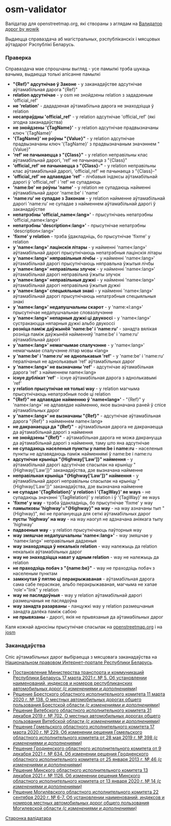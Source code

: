 # osm-validator

Валідатар для openstreetmap.org, які створаны з аглядам на [Валидатор дорог by wowik](http://wowik.byethost7.com/routes/by)

Выдаецца справаздача аб магістральных, рэспубліканскіх і мясцовых аўтадарог Рэспублікі Беларусь.


### Праверка

Справаздача мае спрошчаны выгляд - усе памылкі трэба шукаць вачыма, выдаецца толькі апісанне памылкі

* **"{Ref}" адсутнічае ў Законе** - у заканадаўстве адсутнічае аўтамабільная дарога "{Ref}"
* **relation адсутнічае** - у osm не знойдзены relation з зададзеным 'official_ref'
* **не 'relation'** - дададзеная аўтамабільна дарога не знаходзіцца ў relation
* **несапраўдны 'official_ref'** - у relation адсутнічае 'official_ref' (які згодна заканадаўства)
* **не знойдзены '{TagName}'** - у relation адсутнічае прадвызначаны ключ '{TagName}'
* **'{TagName}' не роўны "{Value}"** - у relation адсутнічае прадвызначаны ключ '{TagName}' з прадвызначаным значэннем "{Value}"
* **'ref' не пачынаецца з "{Class}"** - у relation неправільны клас аўтамабільнай дарогі, 'ref' не пачынаеца з "{Class}"
* **'official_ref' не пачынаецца з "{Class}-"** - у relation неправільны клас аўтамабільнай дарогі, 'official_ref' не пачынаеца з "{Class}-"
* **'official_ref' не адпавядае 'ref'** - лічбавыя індэксы аўтамабільнай дарогі ў 'official_ref' і 'ref' не супадаюць
* **'name:be' не роўны 'name'** - у relation не супадаюць найменні аўтамабільнай дарог 'name:be' і 'name'
* **'name:ru' не супадае з Законам** - у relation найменне аўтамабільнай дарогі 'name:ru' не супадае з найменнем аўтамабільнай дарогі ў заканадаўстве
* **непатрэбны 'official_name«:lang»'** - прысутнічаеь непатрэбны 'official_name«:lang»'
* **непатрэбны 'description«:lang»'** - прысутнічае непатрэбны 'description«:lang»'
* **'fixme' у relation** - трэба ўдакладніць, бо прысутнічае 'fixme' у relation
* **у 'name«:lang»' лацінскія літары** - у найменні 'name«:lang»' аўтамабільнай дарогі прысутнічаюць непатрэбныя лацінскія літары
* **у 'name«:lang»' няправільныя лічбы** - у найменні 'name«:lang»' аўтамабільнай дарогі прысутнічаюць няправльна ўжытыя лічбы
* **у 'name«:lang»' неправільны злучок** - у найменні 'name«:lang»' аўтамабільнай дарогі неправільна ўжыты злучок
* **у 'name«:lang»' неправільныя дужкі** - у найменні 'name«:lang»' аўтамабільнай дарогі неправільна ўжытыя дужкі
* **у 'name«:lang»' спецыяльныя знакі** - у найменні 'name«:lang»' аўтамабільнай дарогі прысутнічаюць непатрэбныя спецыяльныя знакі
* **у 'name«:lang»' недапушчальны скарот** - у 'name:«l:ang»' прысутнічае недапушчальнае словазлучэнне
* **у 'name«:lang»' непарныя дужкі ці двукоссі** - у 'name«:lang»' сустракаюцца няпарныя дужкі альбо двукоссі
* **розніца паміж даўжынёй 'name:be' і 'name:ru'** - занадта вялікая розніца паміж даўжынёй найменняў 'name:be' і 'name:ru' аўтамабільнай дарогі
* **у 'name«:lang»' немагчымае спалучэнне** - у 'name«:lang»' немагчымае спалучэнне літар мовы «lang»
* **у 'name:be' і 'name:ru' не аднолькавыя 'ref'** - у 'name:be' і 'name:ru' пералічаныя не аднолькавыя 'ref' аўтамабільных дарог
* **у 'name«:lang»' не вызначаны 'ref'** - адсутнічае аўтамабільная дарога 'ref' з найменнем name«:lang»
* **існуе дублікат 'ref'** - існуе аўтамабільная дарога з аднолькавымі 'ref'
* **у relation прысутнічае ня толькі way** - у relation магчыма прысутнічаюць непатрэбныя node ці relation
* **"{Ref}" не адпавядае найменню ў 'name«lang»'** - "{Ref}" у 'name«:lang»' не адпавядае найменню, якое вызначана раней ў спісе аўтамабільных дарог
* **у 'name«:lang»' не вызначаны "{Ref}"** - адсутнічае аўтамабільная дарога "{Ref}" з найменнем name«:lang»
* **не дакранаецца да "{Ref}"** - аўтамабільная дарога не дакранаецца да аўтамабільнай дарогі з наймення
* **не знойдзены "{Ref}"** - аўтамабільная дарога не можа дакрануцца да аўтамабільнай дарогі з наймення, таму што яна адсутнічае
* **не супадаюць населеныя пункты у name:be і name:ru** - населеныя пункты не адпавядаюць паміж найменнямі ў name:be і name:ru
* **адсутнічае крыніца "{Highway['Law']}" наймення** - у аўтамабільнай дарогі адсутнічае спасылак на крыніцу "{Highway['Law']}" заканадаўства, дзе вызначана найменне
* **неправільная крыніца "{Highway['Law']}" наймення** - у аўтамабільнай дарогі неправільны спасылак на крыніцу "{Highway['Law']}" заканадаўства, дзе вызначана найменне
* **не супадае '{TagRelation}' у relation і '{TagWay}' яе ways** - не супадаюць значэнні '{TagRelation}' у relation і ў '{TagWay}' яе ways
* **'fixme' у way** - трэба ўдакладніць, бо прысутнічае 'fixme' у way
* **памылковы 'highway'="{Highway}" на way** - на way азначаны тып "{Highway}", які не прапануецца для сеткі аўтамабільных дарог
* **пусты 'highway' на way** - на way наогул не адзначана аніякага тыпу 'highway'
* **падвоеныя way** - у relation прысутнічаюць паўторныя way
* **way змяшчае недапушчальны 'name«:lang»'** - way змяшчае у 'name«:lang»' неправільныя дадзеныя
* **way знаходзяцца ў некалькіх relation** - way належыць да relation некалькіх аўтамабільных дарог
* **way не знаходзіцца нават у адным relation** - way не належыць да relation
* **не праходзіць побач з "{name:be}"** - way не праходзіць побач з населеным пунктам
* **замкнутая ў пятлю ці перакрыжаваная** - аўтамабільная дарога сама сабе перасякае, альбо перакрыжаваная, магчыма не хапае 'role'="link" у relation
* **way не паслядоўныя** - way у relation аўтамабільнай дарогі размешчаныя не паслядоўна
* **way занадта разарваны** - ланцужкі way у relation размешчаныя занадта далёка паміж сабою
* **не прывязаны** - дарогі, якія не прывязаныя да аўтамабільных дарог


Каля кожнай адносіны прысутнічае спасылак на [openstreetmap.org](https://openstreetmap.org/) і на [josm](https://josm.openstreetmap.de/)


### Заканадаўства

Спіс аўтамабільных дарог выбіраецца з мясцовага заканадаўства на [Национальном правовом Интернет-портале Республики Беларусь](https://pravo.by/).

* [Постановление Министерства транспорта и коммуникаций Республики Беларусь 17 марта 2021 г. № 5. Об установлении наименований, индексов и номеров республиканских автомобильных дорог _(с изменениями и дополнениями)_](https://pravo.by/document/?guid=3961&p0=W22136507)
* [Решение Брестского областного исполнительного комитета 11 марта 2020 г. № 138. О местных автомобильных дорогах общего пользования Брестской области _(с изменениями и дополнениями)_](https://pravo.by/document/?guid=3961&p0=R920b0101102)
* [Решение Витебского областного исполнительного комитета 31 декабря 2019 г. № 702. О местных автомобильных дорогах общего пользования Витебской области _(с изменениями и дополнениями)_](https://pravo.by/document/?guid=3961&p0=R920v0100547)
* [Решение Гомельского областного исполнительного комитета 17 марта 2020 г. № 229. Об изменении решения Гомельского областного исполнительного комитета от 28 мая 2019 г. № 398 _(с изменениями и дополнениями)_](https://pravo.by/document/?guid=3961&p0=R920g0101937)
* [Решение Гродненского областного исполнительного комитета от 9 декабря 2021 г. № 634. Об изменении решения Гродненского областного исполнительного комитета от 25 января 2013 г. № 46 _(с изменениями и дополнениями)_](https://pravo.by/document/?guid=3961&p0=R921r0112733)
* [Решение Минского областного исполнительного комитета 13 декабря 2021 г. № 1126. Об изменении решения Минского областного исполнительного комитета от 13 января 2020 г. № 14 _(с изменениями и дополнениями)_](https://pravo.by/document/?guid=3961&p0=R920n0100086)
* [Решение Могилёвского областного исполнительного комитета 22 сентября 2020 г. № 6-7. Об установлении наименований, индексов и номеров местных автомобильных дорог общего пользования Могилевской области _(с изменениями и дополнениями)_](https://pravo.by/document/?guid=3961&p0=R920m0104900)


[Старонка валідатара](http://osm-validator.lidacity.by/)
